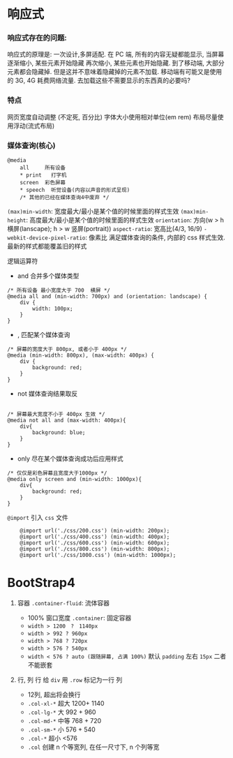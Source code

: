 
# 响应式
### 响应式存在的问题: 
响应式的原理是: 一次设计,多屏适配.
在 PC 端, 所有的内容无疑都能显示, 当屏幕逐渐缩小, 某些元素开始隐藏
再次缩小, 某些元素也开始隐藏. 到了移动端, 大部分元素都会隐藏掉.
但是这并不意味着隐藏掉的元素不加载. 
移动端有可能又是使用的 3G, 4G 耗费网络流量. 去加载这些不需要显示的东西真的必要吗? 

### 特点
网页宽度自动调整 (不定死, 百分比)
字体大小使用相对单位(em rem)
布局尽量使用浮动(流式布局)

### 媒体查询(核心)
```
@media
    all     所有设备
    * print   打字机
    screen  彩色屏幕
    * speech  听觉设备(内容以声音的形式呈现)
    /* 其他的已经在媒体查询4中废弃 */
```

`(max)min-width`: 宽度最大/最小是某个值的时候里面的样式生效
`(max)min-height`: 高度最大/最小是某个值的时候里面的样式生效
`orientation`: 方向(w > h 横屏(lanscape); h > w 竖屏(portrait))
`aspect-ratio`: 宽高比(4/3, 16/9)
`-webkit-device-pixel-ratio`: 像素比
满足媒体查询的条件, 内部的 css 样式生效. 最新的样式都能覆盖旧的样式

逻辑运算符
* and   合并多个媒体类型
```
/* 所有设备 最小宽度大于 700  横屏 */
@media all and (min-width: 700px) and (orientation: landscape) {
    div {
        width: 100px;
    }
}
```
* ,     匹配某个媒体查询
```
/* 屏幕的宽度大于 800px, 或者小于 400px */
@media (min-width: 800px), (max-width: 400px) {
    div {
        background: red;
    }
}
```
* not   媒体查询结果取反
```

/* 屏幕最大宽度不小于 400px 生效 */
@media not all and (max-width: 400px){
    div{
        background: blue;
    }
}
```
* only  尽在某个媒体查询成功后应用样式
```
/* 仅仅是彩色屏幕且宽度大于1000px */
@media only screen and (min-width: 1000px){
    div{
        background: red;
    }
}
```


`@import` 引入 `css` 文件
```
    @import url('./css/200.css') (min-width: 200px);
    @import url('./css/400.css') (min-width: 400px);
    @import url('./css/600.css') (min-width: 600px);
    @import url('./css/800.css') (min-width: 800px);
    @import url('./css/1000.css') (min-width: 1000px);
```

# BootStrap4

1. 容器
`.container-fluid`: 流体容器
    * 100% 窗口宽度
`.container`: 固定容器
    * `width > 1200　?　1140px`
    * `width > 992 ? 960px`
    * `width > 768 ? 720px`
    * `width > 576 ? 540px`
    * `width < 576 ? auto (跟随屏幕, 占满 100%)`
默认 `padding` 左右 `15px`
二者不能嵌套

2. 行, 列
行 给 `div` 用 `.row` 标记为一行
列 
    - 12列, 超出将会换行
    - `.col-xl-*` 超大  1200+   1140
    - `.col-lg-*` 大    992 +   960
    - `.col-md-*` 中等  768 +   720
    - `.col-sm-*` 小    576 +   540
    - `.col-*`    超小  <576    
    - `.col` 创建 n 个等宽列, 在任一尺寸下, n 个列等宽

    